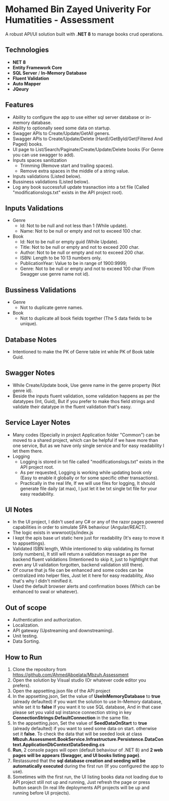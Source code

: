 # Mohamed Bin Zayed Univerity For Humatities - Assessment

A robust API/UI solution built with **.NET 8** to manage books crud operations.

## Technologies
  - **NET 8**
  - **Entity Framework Core**
  - **SQL Server** / **In-Memory Database**
  - **Fluent Validation**
  - **Auto Mapper**
  - **JQeury**

## Features
  - Ability to configure the app to use either sql server database or in-memory database.
  - Ability to optionally seed some data on startup.
  - Swagger APIs to Create/Update/GetAll geners.
  - Swagger APIs to Create/Update/Delete (Hard)/GetById/Get(Filtered And Paged) books.
  - UI page to List/Search/Paginate/Create/Update/Delete books (For Genre you can use swagger to add).
  - Inputs spaces sanitization
    - Trimming (Remove start and trailing spaces).
    - Remove extra spaces in the middle of a string value.
  - Inputs validations (Listed below).
  - Bussiness validations (Listed below).
  - Log any book successfull update trasnaction into a txt file (Called "modificationslogs.txt" exists in the API project root).

## Inputs Validations
  - Genre
	- Id: Not to be null and not less than 1 (While update).
	- Name: Not to be null or empty and not to exceed 100 char.
  - Book
	- Id: Not to be null or empty guid (While Update).
	- Title: Not to be null or empty and not to exceed 200 char.
	- Author: Not to be null or empty and not to exceed 200 char.
	- ISBN: Length to be 10:13 numbers only.
	- PublicationYear: Value to be in range of 1900:9999;
	- Genre: Not to be null or empty and not to exceed 100 char (From Swagger use genre name not id).
	
## Bussiness Validations
  - Genre
	- Not to duplicate genre names.
  - Book
	- Not to duplicate all book fields together (The 5 data fields to be unique).
	
## Database Notes
  - Intentioned to make the PK of Genre table int while PK of Book table Guid.
	
## Swagger Notes
  - While Create/Update book, Use genre name in the genre property (Not genre id).
  - Beside the inputs fluent validation, some validation happens as per the datatypes (Int, Guid),
		But if you prefer to make thos field strings and validate their datatype in the fluent validation that's easy.
	
## Service Layer Notes
  - Many codes (Specially in project Application folder "Common") can be moved to a shared project, which can be helpful if we have more than one service, But as we have only single service and for easy readability I let them there.
  - Logging
    - Logging is stored in txt file called "modificationslogs.txt" exists in the API project root.
	- As per requested, Logging is working while updating book only (Easy to enable it globally or for some specific other transactions).
	- Practically in the real life, If we will use files for logging, It should generate file daily (at max), I just let it be txt single txt file for your easy readability.
	
## UI Notes
  - In the UI project, I didn't used any C# or any of the razor pages powered capabilities in order to simulate SPA behaviour (Angular/REACT).
  - The logic exists in wwwroot/js/index.js
  - I kept the apis base url static here just for readability (It's easy to move it to appsettings).
  - Validated ISBN length, While intentioned to skip validating its format (only numbers), It still will return a validation message as per the backend fluent validations (Intentioned to skip it, just to hightlight that even any UI validation forgotten, backend validation still there).
  - Of course that js file can be enhanced and some codes can be centralized into helper files, Just let it here for easy readability, Also that's why I didn't minified it.
  - Used the default browser alerts and confirmation boxes (Which can be enhanced to swal or whatever).

## Out of scope
  - Authentication and authorization.
  - Localization.
  - API gateway (Upstreaming and downstreaming).
  - Unit testing.
  - Data Sorting.

## How to Run  
1. Clone the repository from https://github.com/AhmedAboelata/Mbzuh.Assessment
2. Open the solution by Visual studio (Or whatever code editor you prefers).
3. Open the appsetting.json file of the API project
4. In the appsetting.json, Set the value of **UseInMemoryDatabase** to **true** (already defaulted) if you want the solution to use In-Memory database, while set it to **false** If you want it to use SQL database, And in that case please set you valid sql instance connection string in key **ConnectionStrings:DefaultConnection** in the same file.
5. In the appsetting.json, Set the value of **SeedDataOnStart** to **true** (already defaulted) if you want to seed some data on start. otherwise set it **false**. To check the data that will be seeded look at class **Mbzuh.Assessment.BookService.Infrastructure.Persistence.DataContext.ApplicationDbContextDataSeeding.cs**
6. **Run**, 2 console pages will open (default behaviour of .NET 8) and **2 web pages will be appears (Swagger, and UI books listing page)**.
7. Restassured that the **sql database creation and seeding will be automatically executed** during the first run (If you configured the app to use).
8. Sometimes with the first run, the UI listing books data not loading due to API project still not up and running, Just refresh the page or press button search (In real life deployments API projects will be up and running before UI projects).
